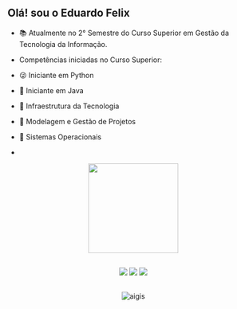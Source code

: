 ## Olá! sou o Eduardo Felix



- 📚 Atualmente no 2° Semestre do Curso Superior em Gestão da Tecnologia da Informação.

- Competências iniciadas no Curso Superior:

- 😜 Iniciante em Python
- 👾 Iniciante em Java
- 🤖 Infraestrutura da Tecnologia
- 🔧 Modelagem e Gestão de Projetos
- 🔩 Sistemas Operacionais
- 
<div align="center">
  <img height="180cm" src="https://github-readme-stats.vercel.app/api?username=EduardoFelix299&show_icons=true&theme=chartreuse-dark"/>

##

<a href="https://www.instagram.com/_felix0905_/" target="_blank"><img src="https://img.shields.io/badge/-Instagram-%23E4405F?style=for-the-badge&logo=instagram&logoColor=white" target="_blank"></a>
<a href="https://www.linkedin.com/in/eduardo-felix-0375a7332/" target="_blank"><img src="https://img.shields.io/badge/LinkedIn-0077B5?style=for-the-badge&logo=linkedin&logoColor=white" target="_blank"></a> 
<a href="mailto:contato@eduardo.felix2006.09.tech">
  <img src="https://img.shields.io/badge/-Email-%23333?style=for-the-badge&logo=gmail&logoColor=white" target="_blank">
</a>
##

<div align="center">
  <img alaing=center alt="aigis" src="https://user-images.githubusercontent.com/45950068/115100093-cc406f00-9f10-11eb-8815-bcd6aa45d245.gif"/>
</div>


